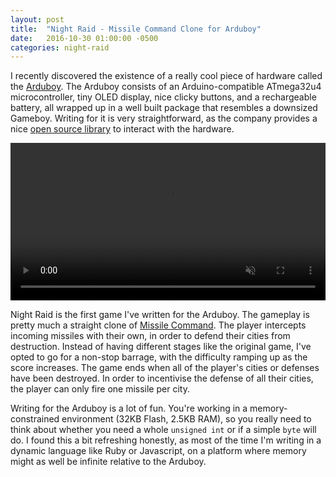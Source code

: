 ```yaml
---
layout: post
title:  "Night Raid - Missile Command Clone for Arduboy"
date:   2016-10-30 01:00:00 -0500
categories: night-raid
---
```


I recently discovered the existence of a really cool piece of hardware called the [Arduboy](http://www.arduboy.com). The Arduboy consists of an Arduino-compatible ATmega32u4 microcontroller, tiny OLED display, nice clicky buttons, and a rechargeable battery, all wrapped up in a well built package that resembles a downsized Gameboy. Writing for it is very straightforward, as the company provides a nice [open source library](https://asmcbain.net/projects/arduboy/docs/1.1/api/index.html) to interact with the hardware.

<div class='image-container'>
<video width='100%' muted controls loop>
  <source src="/assets/nightraid480.webm" type="video/webm">
  <source src="/assets/nightraid480.mp4" type="video/mp4">
  Your browser does not support my awesome Night Raid video :(
</video> 
</div>

Night Raid is the first game I've written for the Arduboy. The gameplay is pretty much a straight clone of [Missile Command](https://en.wikipedia.org/wiki/Missile_Command). The player intercepts incoming missiles with their own, in order to defend their cities from destruction. Instead of having different stages like the original game, I've opted to go for a non-stop barrage, with the difficulty ramping up as the score increases. The game ends when all of the player's cities or defenses have been destroyed. In order to incentivise the defense of all their cities, the player can only fire one missile per city.

Writing for the Arduboy is a lot of fun. You're working in a memory-constrained environment (32KB Flash, 2.5KB RAM), so you really need to think about whether you need a whole ```unsigned int``` or if a simple ```byte``` will do. I found this a bit refreshing honestly, as most of the time I'm writing in a dynamic language like Ruby or Javascript, on a platform where memory might as well be infinite relative to the Arduboy.
